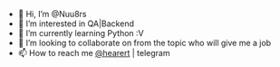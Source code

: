- 👋 Hi, I’m @Nuu8rs
- 👀 I’m interested in QA|Backend
- 🌱 I’m currently learning Python :V
- 💞️ I’m looking to collaborate on from the topic who will give me a job
- 📫 How to reach me [@hearert](https://t.me/hearert) | telegram

<!---
Nuu8rs/Nuu8rs is a ✨ special ✨ repository because its `README.md` (this file) appears on your GitHub profile.
You can click the Preview link to take a look at your changes.
--->
